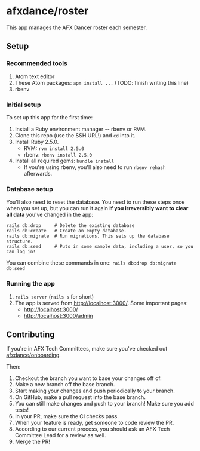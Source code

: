 afxdance/roster
===============

This app manages the AFX Dancer roster each semester.


## Setup

### Recommended tools

1. Atom text editor
2. These Atom packages: `apm install ...` (TODO: finish writing this line)
3. rbenv

### Initial setup

To set up this app for the first time:

1. Install a Ruby environment manager -- rbenv or RVM.
2. Clone this repo (use the SSH URL!) and `cd` into it.
3. Install Ruby 2.5.0.
   - RVM: `rvm install 2.5.0`
   - rbenv: `rbenv install 2.5.0`
4. Install all required gems: `bundle install`
   - If you're using rbenv, you'll also need to run `rbenv rehash` afterwards.

### Database setup

You'll also need to reset the database. You need to run these steps once when you set up, but you can run it again **if you irreversibly want to clear all data** you've changed in the app:

```
rails db:drop     # Delete the existing database
rails db:create   # Create an empty database.
rails db:migrate  # Run migrations. This sets up the database structure.
rails db:seed     # Puts in some sample data, including a user, so you can log in!
```

You can combine these commands in one: `rails db:drop db:migrate db:seed`

<!--
  Note:
  rails db:reset doesn't do exactly what we expect and can fail if db/schema.rb is messed up.
  This is why we don't use it.
  See here for what the db: commands do: https://stackoverflow.com/a/10302357/782045
  -->

### Running the app

1. `rails server` (`rails s` for short)
2. The app is served from <http://localhost:3000/>. Some important pages:
   - <http://localhost:3000/>
   - <http://localhost:3000/admin>


## Contributing

If you're in AFX Tech Committees, make sure you've checked out [afxdance/onboarding](https://github.com/afxdance/onboarding).

Then:

1. Checkout the branch you want to base your changes off of.
2. Make a new branch off the base branch.
3. Start making your changes and push periodically to your branch.
4. On GitHub, make a pull request into the base branch.
5. You can still make changes and push to your branch! Make sure you add tests!
6. In your PR, make sure the CI checks pass.
7. When your feature is ready, get someone to code review the PR.
8. According to our current process, you should ask an AFX Tech Committee Lead for a review as well.
9. Merge the PR!

